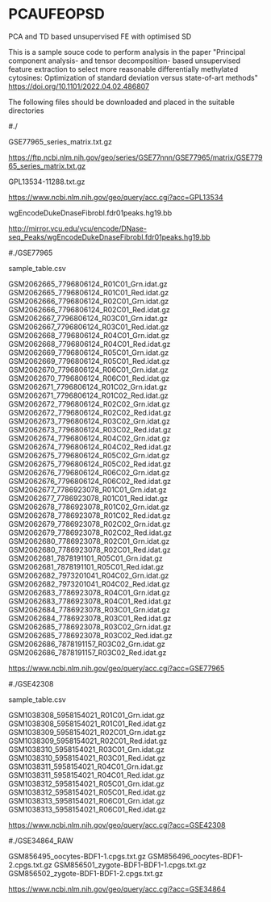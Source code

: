 # PCAUFEOPSD
PCA and TD based unsupervised FE with optimised SD

This is a sample souce code to perform analysis in the paper 
"Principal component analysis- and tensor decomposition- based unsupervised feature extraction to select more reasonable differentially methylated cytosines: Optimization of standard deviation versus state-of-art methods"
https://doi.org/10.1101/2022.04.02.486807

The following files should be downloaded and placed in the suitable directories

#./

GSE77965_series_matrix.txt.gz

https://ftp.ncbi.nlm.nih.gov/geo/series/GSE77nnn/GSE77965/matrix/GSE77965_series_matrix.txt.gz

GPL13534-11288.txt.gz

https://www.ncbi.nlm.nih.gov/geo/query/acc.cgi?acc=GPL13534

wgEncodeDukeDnaseFibrobl.fdr01peaks.hg19.bb

http://mirror.vcu.edu/vcu/encode/DNase-seq_Peaks/wgEncodeDukeDnaseFibrobl.fdr01peaks.hg19.bb

#./GSE77965

sample_table.csv 

GSM2062665_7796806124_R01C01_Grn.idat.gz
GSM2062665_7796806124_R01C01_Red.idat.gz
GSM2062666_7796806124_R02C01_Grn.idat.gz
GSM2062666_7796806124_R02C01_Red.idat.gz
GSM2062667_7796806124_R03C01_Grn.idat.gz
GSM2062667_7796806124_R03C01_Red.idat.gz
GSM2062668_7796806124_R04C01_Grn.idat.gz
GSM2062668_7796806124_R04C01_Red.idat.gz
GSM2062669_7796806124_R05C01_Grn.idat.gz
GSM2062669_7796806124_R05C01_Red.idat.gz
GSM2062670_7796806124_R06C01_Grn.idat.gz
GSM2062670_7796806124_R06C01_Red.idat.gz
GSM2062671_7796806124_R01C02_Grn.idat.gz
GSM2062671_7796806124_R01C02_Red.idat.gz
GSM2062672_7796806124_R02C02_Grn.idat.gz
GSM2062672_7796806124_R02C02_Red.idat.gz
GSM2062673_7796806124_R03C02_Grn.idat.gz
GSM2062673_7796806124_R03C02_Red.idat.gz
GSM2062674_7796806124_R04C02_Grn.idat.gz
GSM2062674_7796806124_R04C02_Red.idat.gz
GSM2062675_7796806124_R05C02_Grn.idat.gz
GSM2062675_7796806124_R05C02_Red.idat.gz
GSM2062676_7796806124_R06C02_Grn.idat.gz
GSM2062676_7796806124_R06C02_Red.idat.gz
GSM2062677_7786923078_R01C01_Grn.idat.gz
GSM2062677_7786923078_R01C01_Red.idat.gz
GSM2062678_7786923078_R01C02_Grn.idat.gz
GSM2062678_7786923078_R01C02_Red.idat.gz
GSM2062679_7786923078_R02C02_Grn.idat.gz
GSM2062679_7786923078_R02C02_Red.idat.gz
GSM2062680_7786923078_R02C01_Grn.idat.gz
GSM2062680_7786923078_R02C01_Red.idat.gz
GSM2062681_7878191101_R05C01_Grn.idat.gz
GSM2062681_7878191101_R05C01_Red.idat.gz
GSM2062682_7973201041_R04C02_Grn.idat.gz
GSM2062682_7973201041_R04C02_Red.idat.gz
GSM2062683_7786923078_R04C01_Grn.idat.gz
GSM2062683_7786923078_R04C01_Red.idat.gz
GSM2062684_7786923078_R03C01_Grn.idat.gz
GSM2062684_7786923078_R03C01_Red.idat.gz
GSM2062685_7786923078_R03C02_Grn.idat.gz
GSM2062685_7786923078_R03C02_Red.idat.gz
GSM2062686_7878191157_R03C02_Grn.idat.gz
GSM2062686_7878191157_R03C02_Red.idat.gz

https://www.ncbi.nlm.nih.gov/geo/query/acc.cgi?acc=GSE77965


#./GSE42308

sample_table.csv 

GSM1038308_5958154021_R01C01_Grn.idat.gz
GSM1038308_5958154021_R01C01_Red.idat.gz
GSM1038309_5958154021_R02C01_Grn.idat.gz
GSM1038309_5958154021_R02C01_Red.idat.gz
GSM1038310_5958154021_R03C01_Grn.idat.gz
GSM1038310_5958154021_R03C01_Red.idat.gz
GSM1038311_5958154021_R04C01_Grn.idat.gz
GSM1038311_5958154021_R04C01_Red.idat.gz
GSM1038312_5958154021_R05C01_Grn.idat.gz
GSM1038312_5958154021_R05C01_Red.idat.gz
GSM1038313_5958154021_R06C01_Grn.idat.gz
GSM1038313_5958154021_R06C01_Red.idat.gz

https://www.ncbi.nlm.nih.gov/geo/query/acc.cgi?acc=GSE42308

#./GSE34864_RAW

GSM856495_oocytes-BDF1-1.cpgs.txt.gz
GSM856496_oocytes-BDF1-2.cpgs.txt.gz
GSM856501_zygote-BDF1-BDF1-1.cpgs.txt.gz
GSM856502_zygote-BDF1-BDF1-2.cpgs.txt.gz

https://www.ncbi.nlm.nih.gov/geo/query/acc.cgi?acc=GSE34864


